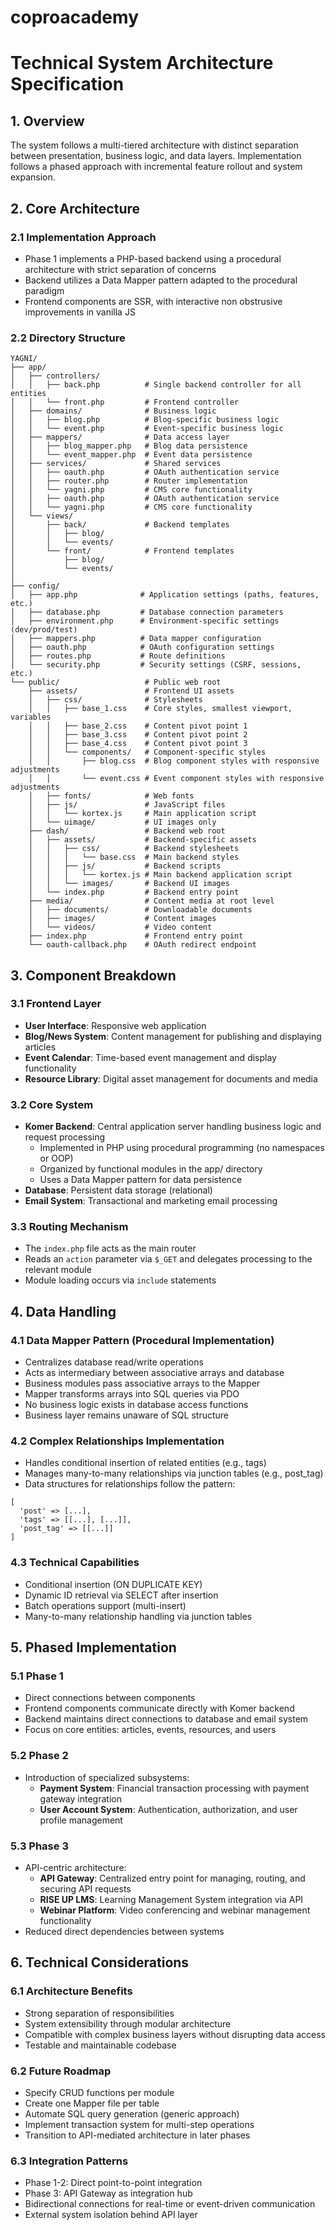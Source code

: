 # coproacademy

# Technical System Architecture Specification

## 1. Overview

The system follows a multi-tiered architecture with distinct separation between presentation, business logic, and data layers. Implementation follows a phased approach with incremental feature rollout and system expansion.

## 2. Core Architecture

### 2.1 Implementation Approach
- Phase 1 implements a PHP-based backend using a procedural architecture with strict separation of concerns
- Backend utilizes a Data Mapper pattern adapted to the procedural paradigm
- Frontend components are SSR, with interactive non obstrusive improvements in vanilla JS

### 2.2 Directory Structure
```
YAGNI/
├── app/
│   ├── controllers/
│   │   ├── back.php          # Single backend controller for all entities
│   │   └── front.php         # Frontend controller
│   ├── domains/              # Business logic
│   │   ├── blog.php          # Blog-specific business logic 
│   │   └── event.php         # Event-specific business logic
│   ├── mappers/              # Data access layer
│   │   ├── blog_mapper.php   # Blog data persistence
│   │   └── event_mapper.php  # Event data persistence
│   ├── services/             # Shared services
│   │   ├── oauth.php         # OAuth authentication service
│   │   ├── router.php        # Router implementation
│   │   └── yagni.php         # CMS core functionality
│   │   ├── oauth.php         # OAuth authentication service
│   │   └── yagni.php         # CMS core functionality
│   └── views/
│       ├── back/             # Backend templates
│       │   ├── blog/
│       │   └── events/
│       └── front/            # Frontend templates
│           ├── blog/
│           └── events/
│
├── config/
│   ├── app.php              # Application settings (paths, features, etc.)
│   ├── database.php         # Database connection parameters
│   ├── environment.php      # Environment-specific settings (dev/prod/test)
│   ├── mappers.php          # Data mapper configuration
│   ├── oauth.php            # OAuth configuration settings
│   ├── routes.php           # Route definitions
│   └── security.php         # Security settings (CSRF, sessions, etc.)
└── public/                   # Public web root
    ├── assets/               # Frontend UI assets
    │   ├── css/              # Stylesheets
    │   │   ├── base_1.css    # Core styles, smallest viewport, variables
    │   │   ├── base_2.css    # Content pivot point 1
    │   │   ├── base_3.css    # Content pivot point 2
    │   │   ├── base_4.css    # Content pivot point 3
    │   │   └── components/   # Component-specific styles
    │   │       ├── blog.css  # Blog component styles with responsive adjustments
    │   │       └── event.css # Event component styles with responsive adjustments
    │   ├── fonts/            # Web fonts
    │   ├── js/               # JavaScript files
    │   │   └── kortex.js     # Main application script
    │   └── uimage/           # UI images only
    ├── dash/                 # Backend web root
    │   ├── assets/           # Backend-specific assets
    │   │   ├── css/          # Backend stylesheets
    │   │   │   └── base.css  # Main backend styles
    │   │   ├── js/           # Backend scripts
    │   │   │   └── kortex.js # Main backend application script
    │   │   └── images/       # Backend UI images
    │   └── index.php         # Backend entry point
    ├── media/                # Content media at root level
    │   ├── documents/        # Downloadable documents
    │   ├── images/           # Content images
    │   └── videos/           # Video content
    ├── index.php             # Frontend entry point
    └── oauth-callback.php    # OAuth redirect endpoint

```
## 3. Component Breakdown

### 3.1 Frontend Layer
- **User Interface**: Responsive web application
- **Blog/News System**: Content management for publishing and displaying articles
- **Event Calendar**: Time-based event management and display functionality
- **Resource Library**: Digital asset management for documents and media

### 3.2 Core System
- **Komer Backend**: Central application server handling business logic and request processing
  - Implemented in PHP using procedural programming (no namespaces or OOP)
  - Organized by functional modules in the app/ directory
  - Uses a Data Mapper pattern for data persistence
- **Database**: Persistent data storage (relational)
- **Email System**: Transactional and marketing email processing

### 3.3 Routing Mechanism
- The `index.php` file acts as the main router
- Reads an `action` parameter via `$_GET` and delegates processing to the relevant module
- Module loading occurs via `include` statements

## 4. Data Handling

### 4.1 Data Mapper Pattern (Procedural Implementation)
- Centralizes database read/write operations
- Acts as intermediary between associative arrays and database
- Business modules pass associative arrays to the Mapper
- Mapper transforms arrays into SQL queries via PDO
- No business logic exists in database access functions
- Business layer remains unaware of SQL structure

### 4.2 Complex Relationships Implementation
- Handles conditional insertion of related entities (e.g., tags)
- Manages many-to-many relationships via junction tables (e.g., post_tag)
- Data structures for relationships follow the pattern:
```
[
  'post' => [...],
  'tags' => [[...], [...]],
  'post_tag' => [[...]]
]
```

### 4.3 Technical Capabilities
- Conditional insertion (ON DUPLICATE KEY)
- Dynamic ID retrieval via SELECT after insertion
- Batch operations support (multi-insert)
- Many-to-many relationship handling via junction tables

## 5. Phased Implementation

### 5.1 Phase 1
- Direct connections between components
- Frontend components communicate directly with Komer backend
- Backend maintains direct connections to database and email system
- Focus on core entities: articles, events, resources, and users

### 5.2 Phase 2
- Introduction of specialized subsystems:
  - **Payment System**: Financial transaction processing with payment gateway integration
  - **User Account System**: Authentication, authorization, and user profile management

### 5.3 Phase 3
- API-centric architecture:
  - **API Gateway**: Centralized entry point for managing, routing, and securing API requests
  - **RISE UP LMS**: Learning Management System integration via API
  - **Webinar Platform**: Video conferencing and webinar management functionality
- Reduced direct dependencies between systems

## 6. Technical Considerations

### 6.1 Architecture Benefits
- Strong separation of responsibilities
- System extensibility through modular architecture
- Compatible with complex business layers without disrupting data access
- Testable and maintainable codebase

### 6.2 Future Roadmap
- Specify CRUD functions per module
- Create one Mapper file per table
- Automate SQL query generation (generic approach)
- Implement transaction system for multi-step operations
- Transition to API-mediated architecture in later phases

### 6.3 Integration Patterns
- Phase 1-2: Direct point-to-point integration
- Phase 3: API Gateway as integration hub
- Bidirectional connections for real-time or event-driven communication
- External system isolation behind API layer
